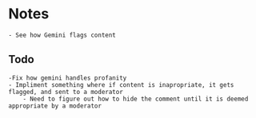 # Notes
    - See how Gemini flags content

## Todo
    -Fix how gemini handles profanity
    - Impliment something where if content is inapropriate, it gets flagged, and sent to a moderator
        - Need to figure out how to hide the comment until it is deemed appropriate by a moderator
    
